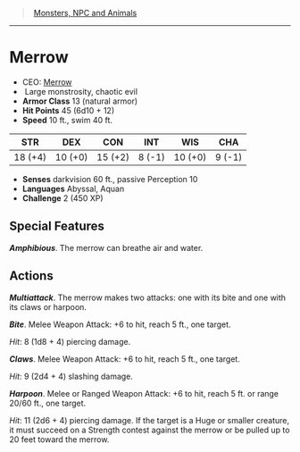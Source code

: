 ﻿> [Monsters, NPC and Animals](srd_monsters.md)

---

# Merrow

- CEO: [Merrow](hd_monsters_merrow.md)
-  Large monstrosity, chaotic evil
- **Armor Class** 13 (natural armor)
- **Hit Points** 45 (6d10 + 12)
- **Speed** 10 ft., swim 40 ft.

|STR|DEX|CON|INT|WIS|CHA|
|---|---|---|---|---|---|
|18 (+4)|10 (+0)|15 (+2)| 8 (-1)|10 (+0)| 9 (-1)|

- **Senses** darkvision 60 ft., passive Perception 10
- **Languages** Abyssal, Aquan
- **Challenge** 2 (450 XP)

## Special Features

**_Amphibious_**. The merrow can breathe air and water.

## Actions

**_Multiattack_**. The merrow makes two attacks: one with its bite and one with its claws or harpoon.

**_Bite_**. Melee Weapon Attack: +6 to hit, reach 5 ft., one target.

_Hit_: 8 (1d8 + 4) piercing damage.

**_Claws_**. Melee Weapon Attack: +6 to hit, reach 5 ft., one target.

_Hit_: 9 (2d4 + 4) slashing damage.

**_Harpoon_**. Melee or Ranged Weapon Attack: +6 to hit, reach 5 ft. or range 20/60 ft., one target.

_Hit_: 11 (2d6 + 4) piercing damage. If the target is a Huge or smaller creature, it must succeed on a Strength contest against the merrow or be pulled up to 20 feet toward the merrow.

